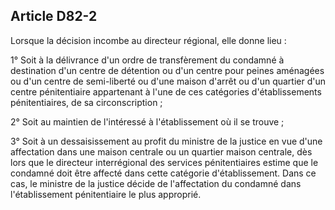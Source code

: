 Article D82-2
----
Lorsque la décision incombe au directeur régional, elle donne lieu :

1° Soit à la délivrance d'un ordre de transfèrement du condamné à destination
d'un centre de détention ou d'un centre pour peines aménagées ou d'un centre de
semi-liberté ou d'une maison d'arrêt ou d'un quartier d'un centre pénitentiaire
appartenant à l'une de ces catégories d'établissements pénitentiaires, de sa
circonscription ;

2° Soit au maintien de l'intéressé à l'établissement où il se trouve ;

3° Soit à un dessaisissement au profit du ministre de la justice en vue d'une
affectation dans une maison centrale ou un quartier maison centrale, dès lors
que le directeur interrégional des services pénitentiaires estime que le
condamné doit être affecté dans cette catégorie d'établissement. Dans ce cas, le
ministre de la justice décide de l'affectation du condamné dans l'établissement
pénitentiaire le plus approprié.
